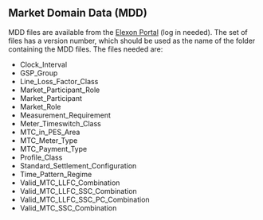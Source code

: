 ## Market Domain Data (MDD)

MDD files are available from the
[Elexon Portal](https://www.elexonportal.co.uk/mddviewer/view) (log in needed). The set
of files has a version number, which should be used as the name of the folder containing
the MDD files. The files needed are:

- Clock\_Interval
- GSP\_Group
- Line\_Loss\_Factor\_Class
- Market\_Participant\_Role
- Market\_Participant
- Market\_Role
- Measurement\_Requirement
- Meter\_Timeswitch\_Class
- MTC\_in\_PES\_Area
- MTC\_Meter\_Type
- MTC\_Payment\_Type
- Profile\_Class
- Standard\_Settlement\_Configuration
- Time\_Pattern\_Regime
- Valid\_MTC\_LLFC\_Combination
- Valid\_MTC\_LLFC\_SSC\_Combination
- Valid\_MTC\_LLFC\_SSC\_PC\_Combination
- Valid\_MTC\_SSC\_Combination

